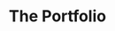 ---
templateKey: 'portfolio-page'
path: /portfolio
title: The Portfolio
image: /img/jumbotron.jpg
heading: Our Portfolio

---
